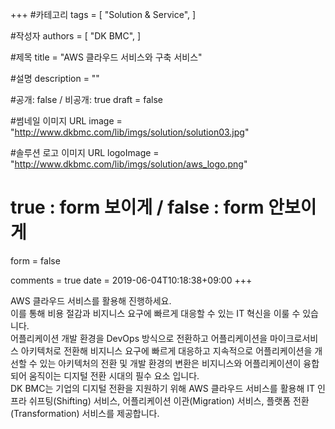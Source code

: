 +++
#카테고리
tags = [
    "Solution & Service",
]

#작성자
authors = [
    "DK BMC",
]

#제목
title = "AWS 클라우드 서비스와 구축 서비스"

#설명
description = ""

#공개: false / 비공개: true
draft = false

#썸네일 이미지 URL
image = "http://www.dkbmc.com/lib/imgs/solution/solution03.jpg"

#솔루션 로고 이미지 URL
logoImage = "http://www.dkbmc.com/lib/imgs/solution/aws_logo.png"

# true : form 보이게 / false : form 안보이게
form = false

comments = true
date = 2019-06-04T10:18:38+09:00 
+++

<!-- 게시글 내용 -->
AWS 클라우드 서비스를 활용해 진행하세요.<br /> 이를 통해 비용 절감과 비지니스 요구에 빠르게 대응할 수 있는 IT 혁신을 이룰 수 있습니다. <br />어플리케이션 개발 환경을 DevOps 방식으로 전환하고 어플리케이션을 마이크로서비스 아키텍처로 전환해 비지니스 요구에 빠르게 대응하고 지속적으로 어플리케이션을 개선할 수 있는 아키텍처의 전환 및 개발 환경의 변환은 비지니스와 어플리케이션이 융합되어 움직이는 디지털 전환 시대의 필수 요소 입니다. <br />DK BMC는 기업의 디지털 전환을 지원하기 위해 AWS 클라우드 서비스를 활용해 IT 인프라 쉬프팅(Shifting) 서비스, 어플리케이션 이관(Migration) 서비스, 플랫폼 전환(Transformation) 서비스를 제공합니다.